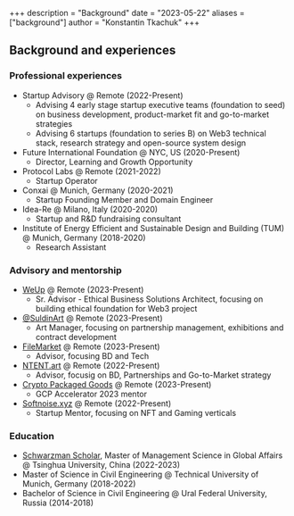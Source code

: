 +++
description = "Background"
date = "2023-05-22"
aliases = ["background"]
author = "Konstantin Tkachuk"
+++

## Background and experiences

### Professional experiences

- Startup Advisory @ Remote (2022-Present)
    - Advising 4 early stage startup executive teams (foundation to seed) on business development, product-market fit and go-to-market strategies
    - Advising 6 startups (foundation to series B) on Web3 technical stack, research strategy and open-source system design
- Future International Foundation @ NYC, US (2020-Present)
    - Director, Learning and Growth Opportunity
- Protocol Labs @ Remote (2021-2022)
    - Startup Operator
- Conxai @ Munich, Germany (2020-2021)
    - Startup Founding Member and Domain Engineer
- Idea-Re @ Milano, Italy (2020-2020)
    - Startup and R&D fundraising consultant
- Institute of Energy Efficient and Sustainable Design and Building (TUM) @ Munich, Germany (2018-2020)
    - Research Assistant

### Advisory and mentorship

- [WeUp](https://www.weuptheworld.com/) @ Remote (2023-Present)
    - Sr. Advisor - Ethical Business Solutions Architect, focusing on building ethical foundation for Web3 project
- [@SuldinArt](https://www.instagram.com/suldinart/) @ Remote (2023-Present)
    - Art Manager, focusing on partnership management, exhibitions and contract development
- [FileMarket](https://filemarket.xyz/) @ Remote (2023-Present)
    - Advisor, focusing BD and Tech
- [NTENT.art](https://www.ntent.art/) @ Remote (2022-Present)
    - Advisor, focusig on BD, Partnerships and Go-to-Market strategy
- [Crypto Packaged Goods](https://www.cryptopackagedgoods.com/accelerator) @ Remote (2023-Present)
    - GCP Accelerator 2023 mentor
- [Softnoise.xyz](Softnoise.xyz) @ Remote (2022-Present)
    - Startup Mentor, focusing on NFT and Gaming verticals

### Education

- [Schwarzman Scholar](https://schwarzmanscholars.org/), Master of Management Science in Global Affairs @ Tsinghua University, China (2022-2023)
- Master of Science in Civil Engineering @ Technical University of Munich, Germany (2018-2022)
- Bachelor of Science in Civil Engineering @ Ural Federal University, Russia (2014-2018)